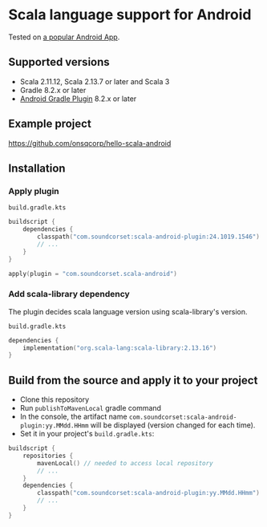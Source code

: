 # Scala language support for Android

Tested on [a popular Android App](https://play.google.com/store/apps/details?id=com.soundcorset.client.android).

## Supported versions

* Scala 2.11.12, Scala 2.13.7 or later and Scala 3
* Gradle 8.2.x or later
* [Android Gradle Plugin](https://developer.android.com/build/releases/gradle-plugin) 8.2.x or later

## Example project

https://github.com/onsqcorp/hello-scala-android

## Installation

### Apply plugin

`build.gradle.kts`
```kotlin
buildscript {
    dependencies {
        classpath("com.soundcorset:scala-android-plugin:24.1019.1546")
        // ...
    }
}

apply(plugin = "com.soundcorset.scala-android")
```

### Add scala-library dependency

The plugin decides scala language version using scala-library's version.

`build.gradle.kts`
```kotlin
dependencies {
    implementation("org.scala-lang:scala-library:2.13.16")
}
```

## Build from the source and apply it to your project

 * Clone this repository
 * Run `publishToMavenLocal` gradle command
 * In the console, the artifact name `com.soundcorset:scala-android-plugin:yy.MMdd.HHmm` will be displayed (version changed for each time).
 * Set it in your project's `build.gradle.kts`:
```kotlin
buildscript {
    repositories {
        mavenLocal() // needed to access local repository
        // ...
    }
    dependencies {
        classpath("com.soundcorset:scala-android-plugin:yy.MMdd.HHmm")
        // ...
    }
}
```
